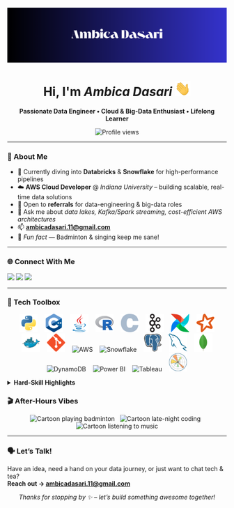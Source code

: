 <!-- Banner -->
<p align="center">
  <img src="Ambica Dasari.png" alt="Ambica Dasari — Banner">
</p>

<h1 align="center">
  Hi, I'm <em>Ambica Dasari</em>
  <img src="https://raw.githubusercontent.com/ABSphreak/ABSphreak/master/gifs/Hi.gif" height="35px" />
</h1>

<p align="center"><b>Passionate Data Engineer • Cloud & Big-Data Enthusiast • Lifelong Learner</b></p>

<p align="center">
  <img src="https://komarev.com/ghpvc/?username=ambdasa&style=flat-square&color=blue" alt="Profile views"/>
</p>

---

### 🚀 About Me
- 🌱 Currently diving into **Databricks** & **Snowflake** for high-performance pipelines  
- ☁️ **AWS Cloud Developer** @ *Indiana University* – building scalable, real-time data solutions  
- 🤝 Open to **referrals** for data-engineering & big-data roles  
- 💬 Ask me about *data lakes, Kafka/Spark streaming, cost-efficient AWS architectures*  
- 📫 **ambicadasari.11@gmail.com**  
- 🏸 *Fun fact* — Badminton & singing keep me sane!

---

### 🌐 Connect With Me
<a href="https://www.linkedin.com/in/ambica-dasari-3808bb187/"><img src="https://img.shields.io/badge/LinkedIn-0A66C2?style=for-the-badge&logo=linkedin&logoColor=white"></a>
<a href="https://portfolio-ambicas-projects.vercel.app/"><img src="https://img.shields.io/badge/Portfolio-000?style=for-the-badge&logo=vercel&logoColor=white"></a>
<a href="mailto:ambicadasari.11@gmail.com"><img src="https://img.shields.io/badge/Gmail-D14836?style=for-the-badge&logo=gmail&logoColor=white"></a>

---


### 🧰 Tech Toolbox
<p align="center">

  <!-- ——— Programming Languages ——— -->
  <img src="https://raw.githubusercontent.com/devicons/devicon/master/icons/python/python-original.svg"          alt="Python"        height="42" style="margin:0 6px;">
  <img src="https://raw.githubusercontent.com/devicons/devicon/master/icons/cplusplus/cplusplus-original.svg"    alt="C++"           height="42" style="margin:0 6px;">
  <img src="https://raw.githubusercontent.com/devicons/devicon/master/icons/java/java-original.svg"              alt="Java"          height="42" style="margin:0 6px;">
  <img src="https://raw.githubusercontent.com/devicons/devicon/master/icons/r/r-original.svg"                    alt="R"             height="42" style="margin:0 6px;">
  <img src="https://raw.githubusercontent.com/devicons/devicon/master/icons/c/c-original.svg"                    alt="C"             height="42" style="margin:0 6px;">

  <!-- ——— Data-Eng / Processing ——— -->
  <img src="https://raw.githubusercontent.com/devicons/devicon/master/icons/apachekafka/apachekafka-original.svg" alt="Kafka"         height="42" style="margin:0 6px;">
  <img src="https://raw.githubusercontent.com/devicons/devicon/master/icons/apacheairflow/apacheairflow-original.svg" alt="Airflow"   height="42" style="margin:0 6px;">
  <img src="https://raw.githubusercontent.com/devicons/devicon/master/icons/apachespark/apachespark-original.svg"    alt="Spark"      height="42" style="margin:0 6px;">
  <img src="https://raw.githubusercontent.com/devicons/devicon/master/icons/docker/docker-original.svg"              alt="Docker"     height="42" style="margin:0 6px;">
  <img src="https://raw.githubusercontent.com/devicons/devicon/master/icons/git/git-original.svg"                    alt="Git"        height="42" style="margin:0 6px;">

  <!-- ——— Cloud (AWS icon fixed) ——— -->
  <img src="https://cdn.jsdelivr.net/npm/simple-icons@v10/icons/amazonaws.svg"                                     alt="AWS"         height="42" style="margin:0 6px;">

  <!-- ——— Databases ——— -->
  <img src="https://cdn.jsdelivr.net/npm/simple-icons@v10/icons/snowflake.svg"       alt="Snowflake"   height="42" style="margin:0 6px;">
  <img src="https://raw.githubusercontent.com/devicons/devicon/master/icons/postgresql/postgresql-original.svg"     alt="PostgreSQL" height="42" style="margin:0 6px;">
  <img src="https://raw.githubusercontent.com/devicons/devicon/master/icons/mysql/mysql-original.svg"               alt="MySQL"      height="42" style="margin:0 6px;">
  <img src="https://raw.githubusercontent.com/devicons/devicon/master/icons/mongodb/mongodb-original.svg"           alt="MongoDB"    height="42" style="margin:0 6px;">
  <img src="https://cdn.jsdelivr.net/npm/simple-icons@v10/icons/amazondynamodb.svg"                                alt="DynamoDB"    height="42" style="margin:0 6px;">

  <!-- ——— BI / Viz ——— -->
  <img src="https://cdn.jsdelivr.net/npm/simple-icons@v10/icons/powerbi.svg"   alt="Power BI"  height="42" style="margin:0 6px;">
  <img src="https://cdn.jsdelivr.net/npm/simple-icons@v10/icons/tableau.svg"   alt="Tableau"   height="42" style="margin:0 6px;">
  <img src="https://raw.githubusercontent.com/devicons/devicon/master/icons/matplotlib/matplotlib-original.svg" alt="Matplotlib" height="42" style="margin:0 6px;">

</p>


<details>
<summary><strong>Hard-Skill Highlights</strong></summary>

- **Data Warehousing & Governance  |  Data Modelling  |  System Design**
- **Big-Data & Stream Processing** (ETL / real-time pipelines with Kafka & Spark)
- **Real-time Analytics** on AWS (Kinesis → S3 / Redshift / Lambda / Glue / EMR)
- **Agile / Scrum** delivery & cross-team collaboration
</details>


### 🎬 After-Hours Vibes
<p align="center">
  <!-- Cartoon badminton -->
  <img src="https://media.giphy.com/media/eivDJb2lXYzPDvqbwT/giphy.gif"
       alt="Cartoon playing badminton" height="140">&nbsp;&nbsp;
  <!-- Cartoon coding -->
  <img src="https://media.giphy.com/media/mTPjPA6SSXgTsnZ1Dh/giphy.gif"
       alt="Cartoon late-night coding" height="140">&nbsp;&nbsp;
  <!-- Cartoon listening to music -->
  <img src="https://media.giphy.com/media/VDpE8gStGujeyToNXt/giphy.gif"
       alt="Cartoon listening to music" height="140">
</p>


---

### 🗣️ Let’s Talk!
Have an idea, need a hand on your data journey, or just want to chat tech & tea?  
<strong>Reach out → <a href="mailto:ambicadasari.11@gmail.com">ambicadasari.11@gmail.com</a></strong>

<p align="center">
  <em>Thanks for stopping by ✨ – let’s build something awesome together!</em>
</p>
